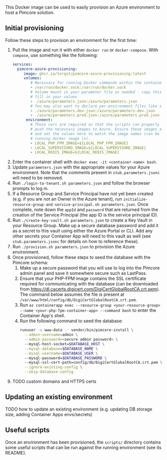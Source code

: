 This Docker image can be used to easily provision an Azure environment to host a Pimcore solution. 

## Initial provisioning
Follow these steps to provision an environment for the first time:

1. Pull the image and run it with either `docker run` or `docker-compose`. With `compose`, use something like the following:
   ```yaml
   services:
     pimcore-azure-provisioning:
        image: ghcr.io/torqit/pimcore-azure-provisioning:latest
        volumes:
           # Necessary for running Docker commands within the container
           - /var/run/docker.sock:/var/run/docker.sock
           # Volume mount in your parameter file as needed - copy this from stub.parameters.jsonc and
           # fill in your values
           - ./azure/parameters.json:/azure/parameters.json
           # You may also want to declare per-environment files like so
           - ./azure/parameters.dev.json:/azure/parameters.dev.json
           - ./azure/parameters.prod.json:/azure/parameters.prod.json
         environment:
           # These vars are required so that the scripts can properly tag and
           # push the necessary images to Azure. Ensure these images are built
           # and set the values here to match the image names (can be found by
           # running docker image ls).
           - LOCAL_PHP_FPM_IMAGE=${LOCAL_PHP_FPM_IMAGE}
           - LOCAL_SUPERVISORD_IMAGE=${LOCAL_SUPERVISORD_IMAGE}
           - LOCAL_REDIS_IMAGE=${LOCAL_REDIS_IMAGE}
   ```
2. Enter the container shell with `docker exec -it <container-name> bash`.
3. Update `parameters.json` with the appropriate values for your Azure environment. Note that the comments present in `stub.parameters.jsonc` will need to be removed.
4. Run `./login-to-tenant.sh parameters.json` and follow the browser prompts to log in.
5. If a Resource Group and Service Principal have not yet been created (e.g. if you are not an Owner in the Azure tenant), run `initialize-resource-group-and-service-principal.sh parameters.json`. Once complete, note down the `appId` and `password` that are returned from the creation of the Service Principal (the app ID is the service principal ID).
6. Run  `./create-key-vault.sh parameters.json` to create a Key Vault in your Resource Group. Make up a secure database password and add it as a secret to this vault using either the Azure Portal or CLI. Add any other secrets your Container App will need to this vault as well (see `stub.parameters.jsonc` for details on how to reference these).
7. Run `./provision.sh parameters.json` to provision the Azure environment. 
8. Once provisioned, follow these steps to seed the database with the Pimcore schema:
    1. Make up a secure password that you will use to log into the Pimcore admin panel and save it somewhere secure such as LastPass.
    2. Ensure that your PHP-FPM image contains the SSL certificate required for communicating with the database (can be downloaded from https://dl.cacerts.digicert.com/DigiCertGlobalRootCA.crt.pem). The command below assumes the file is present at `/var/www/html/config/db/DigiCertGlobalRootCA.crt.pem`.
    3. Run `az containerapp exec --resource-group <your-resource-group> --name <your-php-fpm-container-app> --command bash` to enter the Container App's shell.
    5. Run the following command to seed the database:
       ```bash
       runuser -u www-data -- vendor/bin/pimcore-install \
         --admin-username=admin \
         --admin-password=<secure admin password> \         
         --mysql-host-socket=$DATABASE_HOST \
         --mysql-database=$DATABASE_NAME \
         --mysql-username=$DATABASE_USER \         
         --mysql-password=$DATABASE_PASSWORD \         
         --mysql-ssl-cert-path=config/db/DigiCertGlobalRootCA.crt.pem \
         --ignore-existing-config \
         --skip-database-config
        ```
9. TODO custom domains and HTTPS certs

## Updating an existing environment

TODO how to update an existing environment (e.g. updating DB storage size, adding Container Apps envs/secrets)

## Useful scripts

Once an environment has been provisioned, the `scripts/` directory contains some useful scripts that can be run against the running environment (see its README).

